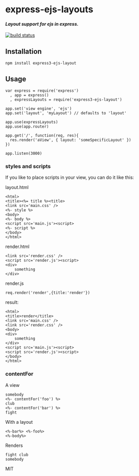 

# express-ejs-layouts

#### *Layout support for ejs in express.*

[![build status](https://secure.travis-ci.org/Soarez/express-ejs-layouts.png)](http://travis-ci.org/Soarez/express-ejs-layouts)

## Installation
    npm install express3-ejs-layout

## Usage
    var express = require('express')
      , app = express()
      , expressLayouts = require('express3-ejs-layout')
    
    app.set('view engine', 'ejs')
    app.set('layout', 'myLayout') // defaults to 'layout'     

    app.use(expressLayouts)
    app.use(app.router)
    
    app.get('/', function(req, res){
      res.render('aView', { layout: 'someSpecificLayout' })
    })

    app.listen(3000)

### styles and scripts
If you like to place scripts in your view, you can do it like this:

layout.html

    <html>
	<title><%= title %><title>
	<link src='main.css' />
	<%- style %>
    <body>	
    <%- body %>
	<script src='main.js'><script>
    <%- script %>
    </body>
	</html>

render.html

	<link src='render.css' />
    <script src='render.js'><script>
	<div>
		something
    </div>

render.js

    req.render('render',{title:'render'})
	
result:

    <html>
	<title>render</title>
	<link src='main.css' />	
	<link src='render.css' />
    <body>
    <div>
		something
    </div>
	<script src='main.js'><script>
	<script src='render.js'><script>
    </body>
	</html>
	
	
### contentFor

A view

    somebody
    <%- contentFor('foo') %>
    club
    <%- contentFor('bar') %>
    fight

With a layout

    <%-bar%> <%-foo%>
    <%-body%>

Renders

    fight club
    somebody

MIT